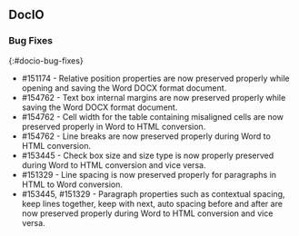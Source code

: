 ## DocIO

### Bug Fixes
{:#docio-bug-fixes}
* \#151174 - Relative position properties are now preserved properly while opening and saving the Word DOCX format document.
* \#154762 - Text box internal margins are now preserved properly while saving the Word DOCX format document.
* \#154762 - Cell width for the table containing misaligned cells are now preserved properly in Word to HTML conversion. 
* \#154762 - Line breaks are now preserved properly during Word to HTML conversion.
* \#153445 - Check box size and size type is now properly preserved during Word to HTML conversion and vice versa.
* \#151329 - Line spacing is now preserved properly for paragraphs in HTML to Word conversion.
* \#153445, \#151329 - Paragraph properties such as contextual spacing, keep lines together, keep with next, auto spacing before and after are now preserved properly during Word to HTML conversion and vice versa.